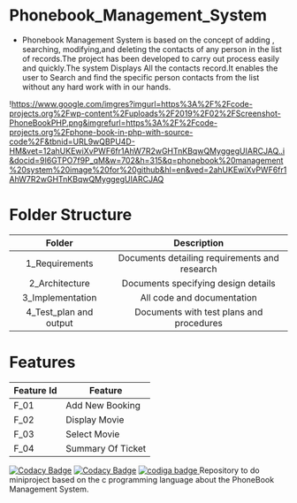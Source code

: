 # Phonebook_Management_System

* Phonebook Management System is based on the concept of  adding , searching, modifying,and deleting the contacts of any person in the list of records.The project has been developed to carry out process easily and quickly.The system Displays All the contacts record.It enables the user to Search  and find the specific person contacts from the list without any hard work with in our hands.

!https://www.google.com/imgres?imgurl=https%3A%2F%2Fcode-projects.org%2Fwp-content%2Fuploads%2F2019%2F02%2FScreenshot-PhoneBookPHP.png&imgrefurl=https%3A%2F%2Fcode-projects.org%2Fphone-book-in-php-with-source-code%2F&tbnid=URL9wQBPU4D-HM&vet=12ahUKEwiXvPWF6fr1AhW7R2wGHTnKBqwQMyggegUIARCJAQ..i&docid=9I6GTPO7f9P_qM&w=702&h=315&q=phonebook%20management%20system%20image%20for%20github&hl=en&ved=2ahUKEwiXvPWF6fr1AhW7R2wGHTnKBqwQMyggegUIARCJAQ

# Folder Structure
|Folder|	Description|
|:---:|:---:|
|1_Requirements|	Documents detailing requirements and research|
|2_Architecture|	Documents specifying design details|
|3_Implementation	|All code and documentation|
|4_Test_plan and output|	Documents with test plans and procedures|

# Features
|Feature Id|	Feature|
|---|----|
|F_01|	Add New Booking |
|F_02|	Display Movie|
|F_03|Select Movie|
|F_04|	Summary Of Ticket|

[![Codacy Badge](https://api.codacy.com/project/badge/Grade/4388451f9bcf480890f60e7118646954)](https://app.codacy.com/gh/1g1o0w1r1i/M1_Phonebook_Management_system?utm_source=github.com&utm_medium=referral&utm_content=1g1o0w1r1i/M1_Phonebook_Management_system&utm_campaign=Badge_Grade_Settings)
[![Codacy Badge](https://app.codacy.com/project/badge/Grade/22d3bf36b9d54e6cbc87adb875c1e5ef)](https://www.codacy.com/gh/tamilarasan2001/M1_movie-ticket_booking_system_util/dashboard?utm_source=github.com&amp;utm_medium=referral&amp;utm_content=tamilarasan2001/M1_movie-ticket_booking_system_util&amp;utm_campaign=Badge_Grade)
<a href="https://app.codiga.io/public/user/github/tamilarasan2001">
   <img src="https://api.codiga.io/public/badge/user/github/tamilarasan2001?style=light" alt="codiga badge" />
</a>
Repository to do miniproject based on the c programming language about the PhoneBook Management System.
